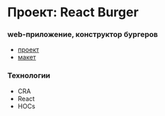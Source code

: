 # Проект: React Burger
### web-приложение, конструктор бургеров
- [проект](https://odnimslovom.github.io/react-burger/)
- [макет](https://www.figma.com/file/zFGN2O5xktHl9VmoOieq5E/React-_-Проектные-задачи_external_link?node-id=0%3A1)
### Технологии
* CRA
* React
* HOCs
